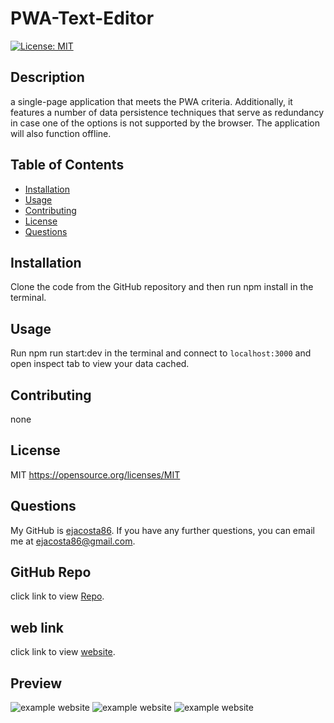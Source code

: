# PWA-Text-Editor
[![License: MIT](https://img.shields.io/badge/License-MIT-yellow.svg)](https://opensource.org/licenses/MIT)
   
## Description
a single-page application that meets the PWA criteria. Additionally, it features a number of data persistence techniques that serve as redundancy in case one of the options is not supported by the browser. The application will also function offline.



## Table of Contents
- [Installation](#installation)
- [Usage](#usage)
- [Contributing](#contributing)
- [License](#license)
- [Questions](#questions)

## Installation 
Clone the code from the GitHub repository and then run npm install in the terminal.
    
## Usage 
Run npm run start:dev in the terminal and connect to `localhost:3000` and open inspect tab to view your data cached. 

## Contributing 
none

## License 
MIT
https://opensource.org/licenses/MIT


## Questions
    
My GitHub is [ejacosta86](https://github.com/ejacosta86).
If you have any further questions, you can email me at ejacosta86@gmail.com.

## GitHub Repo
click link to view [Repo](https://github.com/Ejacosta86/PWA-Text-Editor).

## web link
click link to view [website](https://pwa-text-editor-nyzh.onrender.com).


## Preview
![example website](./assets/images/Screenshot%202024-08-20%20at%207.35.34 PM.png)
![example website](./assets/images/Screenshot%202024-08-20%20at%207.35.58 PM.png)
![example website](./assets/images/Screenshot%202024-08-20%20at%207.36.46 PM.png)
